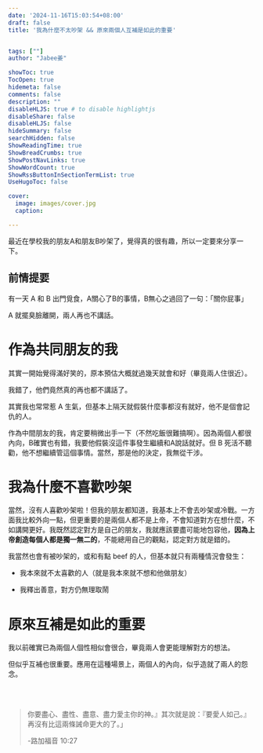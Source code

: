 ```yaml
---
date: '2024-11-16T15:03:54+08:00'
draft: false
title: '我為什麼不太吵架 && 原來兩個人互補是如此的重要'


tags: [""]
author: "Jabee姜"

showToc: true
TocOpen: true
hidemeta: false
comments: false
description: ""
disableHLJS: true # to disable highlightjs
disableShare: false
disableHLJS: false
hideSummary: false
searchHidden: false
ShowReadingTime: true
ShowBreadCrumbs: true
ShowPostNavLinks: true
ShowWordCount: true
ShowRssButtonInSectionTermList: true
UseHugoToc: false

cover:
  image: images/cover.jpg
  caption: 

---
```


最近在學校我的朋友A和朋友B吵架了，覺得真的很有趣，所以一定要來分享一下。

## 前情提要

有一天 A 和 B 出門覓食，A關心了B的事情，B無心之過回了一句：「關你屁事」

A 就擺臭臉離開，兩人再也不講話。

# 作為共同朋友的我

其實一開始覺得滿好笑的，原本預估大概就過幾天就會和好（畢竟兩人住很近）。

我錯了，他們竟然真的再也都不講話了。

其實我也常常惹 A 生氣，但基本上隔天就假裝什麼事都沒有就好，他不是個會記仇的人。

作為中間朋友的我，肯定要稍微出手一下（不然吃飯很難搞啊）。因為兩個人都很內向，B確實也有錯，我要他假裝沒這件事發生繼續和A說話就好。但 B 死活不聽勸，他不想繼續管這個事情。當然，那是他的決定，我無從干涉。

# 我為什麼不喜歡吵架

當然，沒有人喜歡吵架啦！但我的朋友都知道，我基本上不會去吵架或冷戰。一方面我比較外向一點，但更重要的是兩個人都不是上帝，不會知道對方在想什麼，不如講開更好。我既然認定對方是自己的朋友，我就應該要盡可能地包容他，**因為上帝創造每個人都是獨一無二的**，不能總用自己的觀點，認定對方就是錯的。

我當然也會有被吵架的，或和有點 beef 的人，但基本就只有兩種情況會發生：

- 我本來就不太喜歡的人（就是我本來就不想和他做朋友）

- 我釋出善意，對方仍無理取鬧

# 原來互補是如此的重要

我以前確實已為兩個人個性相似會很合，畢竟兩人會更能理解對方的想法。

但似乎互補也很重要。應用在這種場景上，兩個人的內向，似乎造就了兩人的怨念。

<br/>

<br/>

> 你要盡心、盡性、盡意、盡力愛主你的神。』其次就是說：『要愛人如己。』再沒有比這兩條誡命更大的了。」
> 
> -路加福音 10:27
